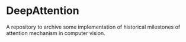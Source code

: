 # DeepAttention
A repository to archive some implementation of historical milestones of attention mechanism in computer vision.

